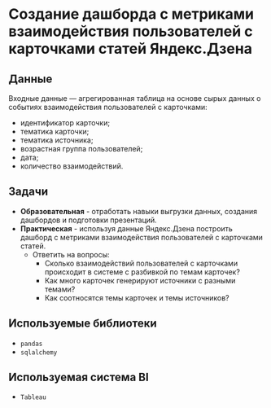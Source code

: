 # Создание дашборда с метриками взаимодействия пользователей с карточками статей Яндекс.Дзена

## Данные
Входные данные — агрегированная таблица на основе сырых данных о событиях взаимодействия пользователей с карточками:
- идентификатор карточки;
- тематика карточки;
- тематика источника;
- возрастная группа пользователей;
- дата;
- количество взаимодействий.

## Задачи
- **Образовательная** - отработать навыки выгрузки данных, создания дашбордов и подготовки презентаций.
- **Практическая** - используя данные Яндекс.Дзена построить дашборд с метриками взаимодействия пользователей с карточками статей.
    - Ответить на вопросы:
        - Cколько взаимодействий пользователей с карточками происходит в системе с разбивкой по темам карточек?
        - Как много карточек генерируют источники с разными темами?
        - Как соотносятся темы карточек и темы источников?

## Используемые библиотеки
- `pandas`
- `sqlalchemy`
## Используемая система BI
- `Tableau`